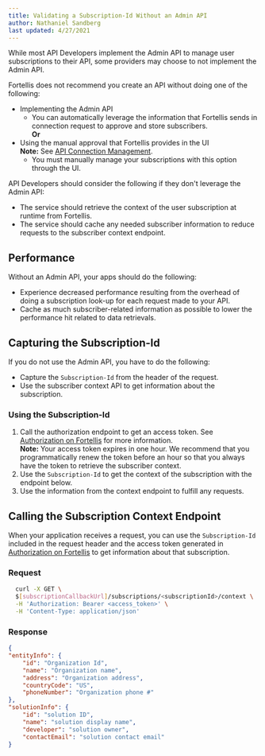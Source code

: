```yaml
---
title: Validating a Subscription-Id Without an Admin API
author: Nathaniel Sandberg
last updated: 4/27/2021
---
```


While most API Developers implement the Admin API to manage user subscriptions to their API,
some providers may choose to not implement the Admin API.

Fortellis does not recommend you create an API without doing one of the following:

* Implementing the Admin API
    * You can automatically leverage the information that Fortellis sends in connection request to approve and store subscribers.  
    **Or**  
* Using the manual approval that Fortellis provides in the UI  
    **Note:** See [API Connection Management](/docs/tutorials/api-lifecycle/api-connection-management).
    * You must manually manage your subscriptions with this option through the UI.

API Developers should consider the following if they don't leverage the Admin API:

* The service should retrieve the context of the user subscription at runtime from Fortellis.
* The service should cache any needed subscriber information to reduce requests to the subscriber context endpoint.

## Performance

Without an Admin API, your apps should do the following:

* Experience decreased performance resulting from the overhead of doing a subscription look-up for each request made to your API.
* Cache as much subscriber-related information as possible to lower the performance hit related to data retrievals.

## Capturing the Subscription-Id

If you do not use the Admin API, you have to do the following:

* Capture the `Subscription-Id` from the header of the request.
* Use the subscriber context API to get information about the subscription.

### Using the Subscription-Id

1. Call the authorization endpoint to get an access token. See [Authorization on Fortellis](/docs/tutorials/solution-integration/auth/) for more information.  
  **Note:** Your access token expires in one hour. We recommend that you programmatically renew the token before an hour so that you always have the token to retrieve the subscriber context.
1. Use the `Subscription-Id` to get the context of the subscription with the endpoint below.
1. Use the information from the context endpoint to fulfill any requests.

## Calling the Subscription Context Endpoint

When your application receives a request, you can use the `Subscription-Id` included in the request header and the access token generated in [Authorization on Fortellis](/docs/tutorials/solution-integration/auth/) to get information about that subscription.

### Request

``` bash
  curl -X GET \
  $[subscriptionCallbackUrl]/subscriptions/<subscriptionId>/context \
  -H 'Authorization: Bearer <access_token>' \
  -H 'Content-Type: application/json'
```

### Response

``` json
{
"entityInfo": {
    "id": "Organization Id",
    "name": "Organization name",
    "address": "Organization address",
    "countryCode": "US",
    "phoneNumber": "Organization phone #"
},
"solutionInfo": {
    "id": "solution ID",
    "name": "solution display name",
    "developer": "solution owner",
    "contactEmail": "solution contact email"
}
```
